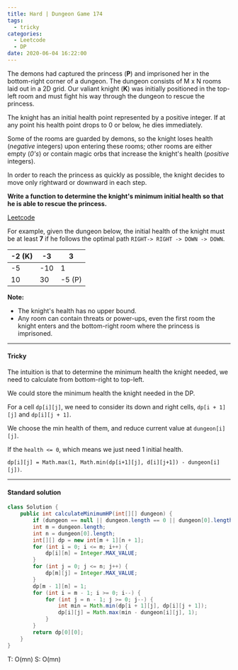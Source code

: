 ```yaml
---
title: Hard | Dungeon Game 174
tags:
  - tricky
categories:
  - Leetcode
  - DP
date: 2020-06-04 16:22:00
---
```


The demons had captured the princess (**P**) and imprisoned her in the bottom-right corner of a dungeon. The dungeon consists of M x N rooms laid out in a 2D grid. Our valiant knight (**K**) was initially positioned in the top-left room and must fight his way through the dungeon to rescue the princess.

The knight has an initial health point represented by a positive integer. If at any point his health point drops to 0 or below, he dies immediately.

Some of the rooms are guarded by demons, so the knight loses health (*negative* integers) upon entering these rooms; other rooms are either empty (*0's*) or contain magic orbs that increase the knight's health (*positive* integers).

In order to reach the princess as quickly as possible, the knight decides to move only rightward or downward in each step.

**Write a function to determine the knight's minimum initial health so that he is able to rescue the princess.**

[Leetcode](https://leetcode.com/problems/dungeon-game/)

<!--more-->

For example, given the dungeon below, the initial health of the knight must be at least **7** if he follows the optimal path `RIGHT-> RIGHT -> DOWN -> DOWN`.

| -2 (K) | -3   | 3      |
| ------ | ---- | ------ |
| -5     | -10  | 1      |
| 10     | 30   | -5 (P) |

**Note:**

- The knight's health has no upper bound.
- Any room can contain threats or power-ups, even the first room the knight enters and the bottom-right room where the princess is imprisoned.

---

#### Tricky 

The intuition is that to determine the minimum health the knight needed, we need to calculate from bottom-right to top-left.

We could store the minimum health the knight needed in the DP. 

For a cell `dp[i][j]`, we need to consider its down and right cells, `dp[i + 1][j]` and `dp[i][j + 1]`.

We choose the min health of them, and reduce current value at `dungeon[i][j]`.

If the `health <= 0`, which means we just need 1 initial health.

`dp[i][j] = Math.max(1, Math.min(dp[i+1][j], d[i][j+1]) - dungeon[i][j])`.

---

#### Standard solution  

```java
class Solution {
    public int calculateMinimumHP(int[][] dungeon) {
        if (dungeon == null || dungeon.length == 0 || dungeon[0].length == 0) return -1;
        int m = dungeon.length;
        int n = dungeon[0].length;
        int[][] dp = new int[m + 1][n + 1];
        for (int i = 0; i <= m; i++) {
            dp[i][n] = Integer.MAX_VALUE;
        }
        for (int j = 0; j <= n; j++) {
            dp[m][j] = Integer.MAX_VALUE;
        }
        dp[m - 1][n] = 1;
        for (int i = m - 1; i >= 0; i--) {
            for (int j = n - 1; j >= 0; j--) {
                int min = Math.min(dp[i + 1][j], dp[i][j + 1]);
                dp[i][j] = Math.max(min - dungeon[i][j], 1);
            }
        }
        return dp[0][0];
    }
}
```

T: O(mn)		S: O(mn)



